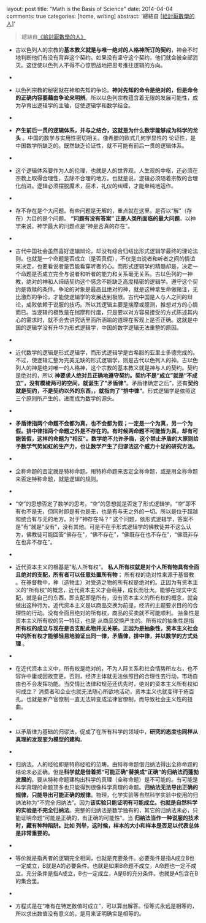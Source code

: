 layout: post
title: "Math is the Basis of Science"
date: 2014-04-04
comments: true
categories:  [home,  writing]
abstract: '總結自 <a href="http://book.douban.com/subject/1118984/">[給討厭數學的人]</a>'


> 總結自[《給討厭數學的人》](http://book.douban.com/subject/1118984/) 


- 古以色列人的宗教的**基本教义就是与唯一绝对的人格神所订的契约**，神会不时地判断他们有没有背弃这个契约。如果没有坚守这个契约，他们就会被全部消灭。这促使以色列人不得不心惊胆战地把思考推往逻辑的方向。    
-  
- 以色列宗教的秘密就在神和先知的争论。**神对先知的命令是绝对的，但是命令的正确内容要藉由争论来明辨**。所以以色列宗教蕴含着无限的发展可能性，成为孕育出逻辑学的主轴，促使逻辑学和数学结合。     
-  
-  **产生前后一贯的逻辑体系，并与之结合，这就是为什么数学能够成为科学的龙头** 。中国的数学与实用性密切相关。像希腊的欧式几何学显性的 论证性，是中国数学所缺乏的。既然缺乏论证性，就不可能有前后一贯的逻辑体系。   
-  
- 这个逻辑体系要作为人的伦理，也就是人的世界观，人生观的中枢，还必须在宗教上取得合理性，去除不合理的地方。也就是说，逻辑必须随着宗教的合理化前进。逻辑必须摆脱魔术，巫术，礼仪的纠缠，才能单纯地运作。  
-  

- 存不存在是个大问题。有些问题是无解的，重点就在这里。是否以“解”（存在）为目的是个问题。 **“问题有没有答案” 正是人类所面临的最大问题**，以神学来说，神学最大的问题点是“神是否真的存在”。   
-  
- 古代中国社会虽然喜好逻辑辩论，却没有综合归结出形式逻辑学最终的理论法则。也就是一个命题是否成立（是否真假），不仅是由说者和听者之间的情谊来决定，也要看说者是否能看穿听者的心。而形式逻辑学的精髓却是，决定一个命题是否成立完全与说者和听者的能力和关系毫无关系。古以色列的一神教，绝对的神和人缔结契约这个感念不能缺乏高度精密的逻辑学。遵守这个契约是救赎的条件。争论的对象是最高且绝对的神，就是这种拿生命做赌注，无比激烈的争论，才能使逻辑学的发展达到极限。古代中国是人与人之间的辩论，成败依赖于说服的技巧。所以其逻辑主要是揣摩或臆测，推想对方的心情而已。当逻辑的极致是在揣摩和忖度，只是要以对方容易接受的方式陈述其内心的需求时，就不会去讲究话里面所涵喻的道理在客观上是否正确。这就是中国的逻辑学没有升华为形式逻辑学，中国的数学逻辑无法重整的原因。   
-  
- 近代数学的逻辑是形式逻辑学，而形式逻辑学是古希腊的亚里士多德完成的。不过，使逻辑汇整为完美无缺的形式逻辑学，则是古代以色列人的神。古以色列人的神是绝对唯一的人格神，这个宗教的基本教义就是神与人的契约。契约是绝对的，所以 **神要求人绝对且正确地遵守契约。契约不是“成立”就是“不成立”，没有模棱两可的空间，就诞生了"矛盾律"**。矛盾律确定之后”，还有**契约就是契约，不是契约以外的东西，，就指向了"排中律"**。形式逻辑学是依照这三个原则所产生的，进而成为数学的源头。  
-  
-  **矛盾律指两个命题不会都为真，也不会都为假；一定是一个为真，另一个为假。排中律指两个命题之外是不存在的。有时候两命题不可能皆为真，却有可能皆假，这样的命题为"相反"。数学绝不允许矛盾，这个禁止矛盾的大原则给予数学气势如虹的生产力，也让数学产生了归谬法这个威力十足的研究方法。**   
-  
-  全称命题的否定就是特称命题。用特称命题来否定全称命题，或是用全称命题来否定特称命题，就是逻辑的规则。  
-  

-  “空”的思想否定了数学的思考。“空”的思想就是否定了形式逻辑学。“空”即不有也不是无，但同时即是有也是无，也是有与无之外的一切。所以是位于超越和统合有与无的地方。对于”神存在吗？“ 这个问题，依形式逻辑学，答案不是”有”就是“没有”，没有其他。可是不在乎形式逻辑学的佛教徒并不这么认为，佛教徒可能回答“佛存在”，“佛不存在”，“佛既存在也不存在”，“佛既非存在也非不存在”。   
-  
-  近代资本主义的根基是"私人所有权"。 **私人所有权就是对个人所有物具有全面且绝对的支配，所有者可以任意处置所有物**； 所有权的绝对性来源于基督教 。在基督教中，神（造物主）对受造之物的所有权是绝对的。正因为有资本主义的“所有权”的概念，近代资本主义才会萌芽，成长而壮大。能够在现实中支配，就是自己的东西，即支配即是所有，没有资本主义的所有权的概念，就会做出这种行为。近代资本主义是以商品交换为前提，经济的主题要求目的的合理性的行动。没有全面且绝对的所有权，商品的买卖就不可能顺利。 抽象性是资本主义所有权的另一特征，也是 从商品交换产生的。所有权的抽象性是指 **所有权的成立与现在是否支配此物并无关联。正因为是抽象性，资本主义社会中的所有权才能够轻易地验证出同一律，矛盾律，排中律，并以数学的方式处理** 。   
-  
-  在近代资本主义中，所有权是绝对的，不为人际关系和社会情势所左右，也不容许中庸或因故变更。否则，经济主体就无法依照目的合理性去行动，市场自由也不会发挥功能。当交情比法律和规范还优先时，绝对的资本主义所有权如何成立？ 消费者和企业也就无法随心所欲地活动，资本主义也就变得千疮百孔。也就是家产官僚制一直无法转变成法律官僚制，而导致社会主义性的扭曲。   
-  
-  以矛盾律为基础的归谬法，促成了在所有科学的领域中，**研究的态度也同样从真理的发现变为模型的建构**。   
-  
-  归纳法。人的经验即是特称经验的范畴。由特称命题借归纳法得出全称命题的结论未必正确。但是**科学就是借着把“可能正确”替换成“正确”的归纳法而蓬勃发展的**。要从特称命题建构出科学的真理（全称命题）是不可能的。有可能是科学真理的命题顶多也只能得到很像科学真理的命题。**归纳法无法导出正确的规律，只能导出可能正确的规律**。物理，化学实验等自然科学实验中使用的归纳法称为“不完全归纳法”。因为**该实验只能证明有可能成立。也就是自然科学的实验是不完全归纳法**。完整的归纳法是数学独有的，其它的归纳法未必，只能证明命题“可能是正确的，有正确的可能性”。当 **归纳法当作一种说服的技术时，藏有种种陷阱。比如 列举，这时候，样本的大小和样本是否足以代表总体是非常重要的。**   
-  
-  等价就是指两者的逻辑完全相同，也就是充要条件。必要条件是指A成立B也一定成立，B就是A的必要条件。也就是如果B命题不成立，A命题也一定不成立。充分条件是指A成立，B也一定成立，A是B的充分条件。也就是A包含在B的集合里。   
-  
-  方程式是在“唯有在特定数值时成立”，可以算出解答。恒等式永远是相等的，所以求出数值没有意义的。是用来证明确实是相等的。  
